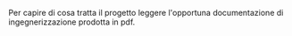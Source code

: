 Per capire di cosa tratta il progetto leggere l'opportuna documentazione di ingegnerizzazione prodotta in pdf. 
